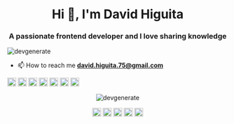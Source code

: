 <h1 align="center">Hi 👋, I'm David Higuita</h1>
<h3 align="center">A passionate frontend developer and I love sharing knowledge</h3>
<p align="left"> <img src="https://komarev.com/ghpvc/?username=devgenerate" alt="devgenerate" /> </p>

- 📫 How to reach me **david.higuita.75@gmail.com**

<p align="left"><img src="https://konpa.github.io/devicon/devicon.git/icons/react/react-original-wordmark.svg" alt="react" width="20" height="20"/> <img src="https://konpa.github.io/devicon/devicon.git/icons/css3/css3-original-wordmark.svg" alt="css3" width="20" height="20"/> <img src="https://konpa.github.io/devicon/devicon.git/icons/html5/html5-original-wordmark.svg" alt="html5" width="20" height="20"/> <img src="https://konpa.github.io/devicon/devicon.git/icons/javascript/javascript-original.svg" alt="javascript" width="20" height="20"/> <img src="https://konpa.github.io/devicon/devicon.git/icons/sass/sass-original.svg" alt="sass" width="20" height="20"/> <img src="https://konpa.github.io/devicon/devicon.git/icons/nodejs/nodejs-original-wordmark.svg" alt="nodejs" width="20" height="20"/> <img src="https://konpa.github.io/devicon/devicon.git/icons/python/python-original-wordmark.svg" alt="python" width="20" height="20"/></p><p align="center"> <img src="https://github-readme-stats.vercel.app/api?username=devgenerate&show_icons=true" alt="devgenerate" /> </p>

<p align="center">
<a href="https://codepen.io/devgenerate" target="blank"><img align="center" src="https://cdn.jsdelivr.net/npm/simple-icons@3.0.1/icons/codepen.svg" alt="devgenerate" height="20" width="20" /></a>
<a href="https://twitter.com/devgenerate" target="blank"><img align="center" src="https://cdn.jsdelivr.net/npm/simple-icons@3.0.1/icons/twitter.svg" alt="devgenerate" height="20" width="20" /></a>
<a href="https://linkedin.com/in/david-higuita-873bb293" target="blank"><img align="center" src="https://cdn.jsdelivr.net/npm/simple-icons@3.0.1/icons/linkedin.svg" alt="david-higuita-873bb293" height="20" width="20" /></a>
<a href="https://codesandbox.com/devgenerate" target="blank"><img align="center" src="https://cdn.jsdelivr.net/npm/simple-icons@3.0.1/icons/codesandbox.svg" alt="devgenerate" height="20" width="20" /></a>
<a href="https://instagram.com/devgenerate" target="blank"><img align="center" src="https://cdn.jsdelivr.net/npm/simple-icons@3.0.1/icons/instagram.svg" alt="devgenerate" height="20" width="20" /></a>
</p>
